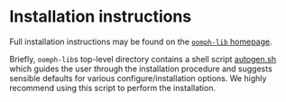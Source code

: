 # Installation instructions

Full installation instructions may be found on the
[`oomph-lib` homepage](http://www.oomph-lib.org).

Briefly, `oomph-lib`s top-level directory contains a shell script [autogen.sh](autogen.sh)
   which guides the user through the installation procedure and suggests
   sensible defaults for various configure/installation options.
   We highly recommend using this script to perform the installation.
